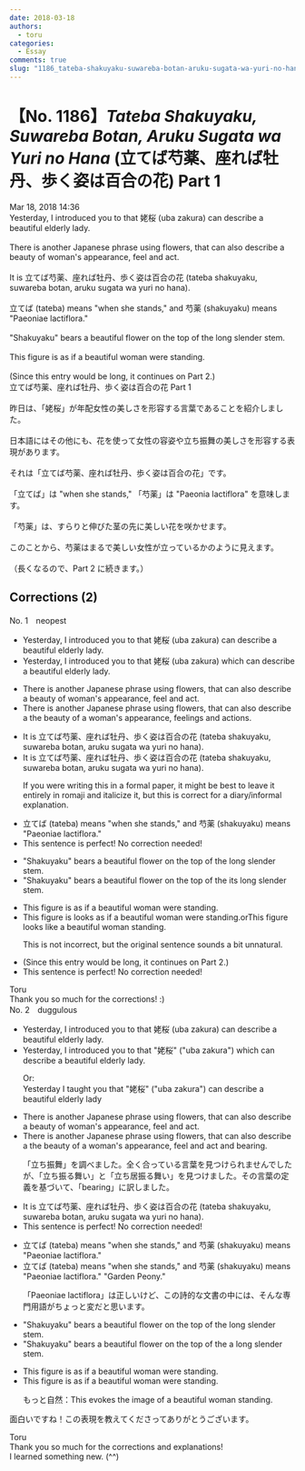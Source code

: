 ```yaml
---
date: 2018-03-18
authors:
  - toru
categories:
  - Essay
comments: true
slug: "1186_tateba-shakuyaku-suwareba-botan-aruku-sugata-wa-yuri-no-hana"
---
```


# 【No. 1186】<strong><em>Tateba Shakuyaku, Suwareba Botan, Aruku Sugata wa Yuri no Hana</em></strong> (立てば芍薬、座れば牡丹、歩く姿は百合の花) Part 1
<div class="date">Mar 18, 2018 14:36</div>
<div id="post"><div id="body_show_ori">
Yesterday, I introduced you to that 姥桜 (uba zakura) can describe a beautiful elderly lady.<br/><br/>There is another Japanese phrase using flowers, that can also describe a beauty of woman's appearance, feel and act.<br/><br/>It is 立てば芍薬、座れば牡丹、歩く姿は百合の花 (tateba shakuyaku, suwareba botan, aruku sugata wa yuri no hana).<br/><br/>立てば (tateba) means "when she stands," and 芍薬 (shakuyaku) means "Paeoniae lactiflora."<br/><br/>"Shakuyaku" bears a beautiful flower on the top of the long slender stem.<br/><br/>This figure is as if a beautiful woman were standing.<br/><br/>(Since this entry would be long, it continues on Part 2.)
</div></div>

<!-- more -->

<div id="post_ja"><div id="body_show_mo">
立てば芍薬、座れば牡丹、歩く姿は百合の花 Part 1<br/><br/>昨日は、「姥桜」が年配女性の美しさを形容する言葉であることを紹介しました。<br/><br/>日本語にはその他にも、花を使って女性の容姿や立ち振舞の美しさを形容する表現があります。<br/><br/>それは「立てば芍薬、座れば牡丹、歩く姿は百合の花」です。<br/><br/>「立てば」は "when she stands," 「芍薬」は "Paeonia lactiflora" を意味します。<br/><br/>「芍薬」は、すらりと伸びた茎の先に美しい花を咲かせます。<br/><br/>このことから、芍薬はまるで美しい女性が立っているかのように見えます。<br/><br/>（長くなるので、Part 2 に続きます。）
</div></div>

## Corrections (2)
<div id="block"><div class="first_name"> No. 1　<span class="just_name">neopest</span></div><div id="block2">
<ul class="correction_field">
<li class="incorrect">Yesterday, I introduced you to that 姥桜 (uba zakura) can describe a beautiful elderly lady.</li>
<li class="corrected correct">
Yesterday, I introduced you to <span class="sline">that</span> 姥桜 (uba zakura) <span class="f_bold">which</span> can describe a beautiful elderly lady.
</li>
</ul>
<ul class="correction_field">
<li class="incorrect">There is another Japanese phrase using flowers, that can also describe a beauty of woman's appearance, feel and act.</li>
<li class="corrected correct">
There is another Japanese phrase using flowers, that can also describe <span class="sline">a</span> the beauty of <span class="f_bold">a</span> woman's appearance, feelings and actions.
</li>
</ul>
<ul class="correction_field">
<li class="incorrect">It is 立てば芍薬、座れば牡丹、歩く姿は百合の花 (tateba shakuyaku, suwareba botan, aruku sugata wa yuri no hana).</li>
<li class="corrected correct">
It is 立てば芍薬、座れば牡丹、歩く姿は百合の花 (tateba shakuyaku, suwareba botan, aruku sugata wa yuri no hana).
<p class="correction_comment">If you were writing this in a formal paper, it might be best to leave it entirely in romaji and italicize it, but this is correct for a diary/informal explanation.</p>
</li>
</ul>
<ul class="correction_field">
<li class="incorrect">立てば (tateba) means "when she stands," and 芍薬 (shakuyaku) means "Paeoniae lactiflora."</li>
<li class="corrected perfect">This sentence is perfect! No correction needed!</li>
</ul>
<ul class="correction_field">
<li class="incorrect">"Shakuyaku" bears a beautiful flower on the top of the long slender stem.</li>
<li class="corrected correct">
"Shakuyaku" bears a beautiful flower on the top of <span class="sline">the</span><span class="f_bold"> its</span> long slender stem.
</li>
</ul>
<ul class="correction_field">
<li class="incorrect">This figure is as if a beautiful woman were standing.</li>
<li class="corrected correct">
This figure <span class="sline">is</span> <span class="f_bold">looks</span> as if a beautiful woman were standing.orThis figure looks like a beautiful woman standing.
<p class="correction_comment">This is not incorrect, but the original sentence sounds a bit unnatural.</p>
</li>
</ul>
<ul class="correction_field">
<li class="incorrect">(Since this entry would be long, it continues on Part 2.)</li>
<li class="corrected perfect">This sentence is perfect! No correction needed!</li>
</ul>
</div><div class="name"><span class="just_name">Toru</span><br>
Thank you so much for the corrections! :)
</div>
</div>
<div id="block"><div class="first_name"> No. 2　<span class="just_name">duggulous</span></div><div id="block2">
<ul class="correction_field">
<li class="incorrect">Yesterday, I introduced you to that 姥桜 (uba zakura) can describe a beautiful elderly lady.</li>
<li class="corrected correct">
Yesterday, I introduced you to <span class="sline"><span class="f_red">that</span></span> <span class="f_blue">"</span>姥桜<span class="f_blue">"</span> (<span class="f_blue">"</span>uba zakura<span class="f_blue">"</span>) <span class="f_blue">which</span> can describe a beautiful elderly lady.
<p class="correction_comment">Or:<br/>Yesterday I taught you that "姥桜" ("uba zakura") can describe a beautiful elderly lady</p>
</li>
</ul>
<ul class="correction_field">
<li class="incorrect">There is another Japanese phrase using flowers, that can also describe a beauty of woman's appearance, feel and act.</li>
<li class="corrected correct">
There is another Japanese phrase using flowers, that can also describe <span class="sline"><span class="f_red">a</span></span> <span class="f_blue">the</span> beauty of <span class="f_blue">a</span> woman's appearance<span class="sline"><span class="f_red">, </span><span class="f_red">feel and act</span></span> <span class="f_blue">and bearing</span>.
<p class="correction_comment">「立ち振舞」を調べました。全く合っている言葉を見つけられませんでしたが、「立ち振る舞い」と「立ち居振る舞い」を見つけました。その言葉の定義を基づいて、「bearing」に訳しました。</p>
</li>
</ul>
<ul class="correction_field">
<li class="incorrect">It is 立てば芍薬、座れば牡丹、歩く姿は百合の花 (tateba shakuyaku, suwareba botan, aruku sugata wa yuri no hana).</li>
<li class="corrected perfect">This sentence is perfect! No correction needed!</li>
</ul>
<ul class="correction_field">
<li class="incorrect">立てば (tateba) means "when she stands," and 芍薬 (shakuyaku) means "Paeoniae lactiflora."</li>
<li class="corrected correct">
立てば (tateba) means "when she stands," and 芍薬 (shakuyaku) means <span class="sline"><span class="f_red">"Paeoniae lactiflora."</span></span> <span class="f_blue">"Garden Peony."</span>
<p class="correction_comment">「Paeoniae lactiflora」は正しいけど、この詩的な文書の中には、そんな専門用語がちょっと変だと思います。</p>
</li>
</ul>
<ul class="correction_field">
<li class="incorrect">"Shakuyaku" bears a beautiful flower on the top of the long slender stem.</li>
<li class="corrected correct">
"Shakuyaku" bears a beautiful flower on the top of <span class="sline"><span class="f_red">the</span></span> <span class="f_blue">a</span> long slender stem.
</li>
</ul>
<ul class="correction_field">
<li class="incorrect">This figure is as if a beautiful woman were standing.</li>
<li class="corrected correct">
This figure is as if a beautiful woman were standing.
<p class="correction_comment">もっと自然：This evokes the image of a beautiful woman standing.</p>
</li>
</ul>
<p class="comment_small">
 面白いですね！この表現を教えてくださってありがとうございます。
</p>

</div><div class="name"><span class="just_name">Toru</span><br>
Thank you so much for the corrections and explanations! <br/>I learned something new. (^^)
</div>
</div>
